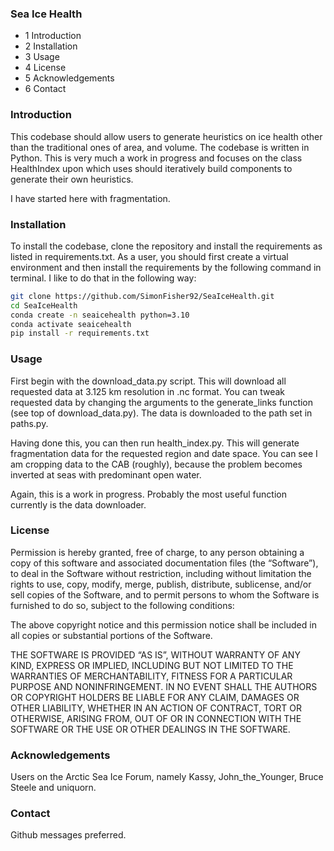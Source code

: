### Sea Ice Health

- 1 Introduction
- 2 Installation
- 3 Usage
- 4 License
- 5 Acknowledgements
- 6 Contact

### Introduction

This codebase should allow users to generate heuristics on ice health other than the traditional ones of area, 
and volume. The codebase is written in Python. This is very much a work in progress and focuses on the class HealthIndex
upon which uses should iteratively build components to generate their own heuristics.

I have started here with fragmentation.

### Installation

To install the codebase, clone the repository and install the requirements as listed in requirements.txt. As a user,
you should first create a virtual environment and then install the requirements by the following command in terminal.
I like to do that in the following way:

```bash
git clone https://github.com/SimonFisher92/SeaIceHealth.git
cd SeaIceHealth
conda create -n seaicehealth python=3.10
conda activate seaicehealth
pip install -r requirements.txt
```

### Usage

First begin with the download_data.py script. This will download all requested data at 3.125 km resolution in .nc format.
You can tweak requested data by changing the arguments to the generate_links function (see top of download_data.py). The data
is downloaded to the path set in paths.py. 

Having done this, you can then run health_index.py. This will generate fragmentation data for the requested region and 
date space. You can see I am cropping data to the CAB (roughly), because the problem becomes inverted at seas with 
predominant open water.

Again, this is a work in progress. Probably the most useful function currently is the data
downloader.

### License

Permission is hereby granted, free of charge, to any person obtaining a copy of this software and associated documentation files (the “Software”), to deal in the Software without restriction, including without limitation the rights to use, copy, modify, merge, publish, distribute, sublicense, and/or sell copies of the Software, and to permit persons to whom the Software is furnished to do so, subject to the following conditions:

The above copyright notice and this permission notice shall be included in all copies or substantial portions of the Software.

THE SOFTWARE IS PROVIDED “AS IS”, WITHOUT WARRANTY OF ANY KIND, EXPRESS OR IMPLIED, INCLUDING BUT NOT LIMITED TO THE WARRANTIES OF MERCHANTABILITY, FITNESS FOR A PARTICULAR PURPOSE AND NONINFRINGEMENT. IN NO EVENT SHALL THE AUTHORS OR COPYRIGHT HOLDERS BE LIABLE FOR ANY CLAIM, DAMAGES OR OTHER LIABILITY, WHETHER IN AN ACTION OF CONTRACT, TORT OR OTHERWISE, ARISING FROM, OUT OF OR IN CONNECTION WITH THE SOFTWARE OR THE USE OR OTHER DEALINGS IN THE SOFTWARE.

### Acknowledgements

Users on the Arctic Sea Ice Forum, namely Kassy, John_the_Younger, Bruce Steele and uniquorn.

### Contact

Github messages preferred.